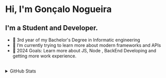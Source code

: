# Hi, I'm Gonçalo Nogueira

## I'm a Student and Developer.
- 🔭 3rd year of my Bachelor's Degree in Informatic engineering 
- 🌱 I’m currently trying to learn more about modern frameworks and APIs
- 🥅 2024 Goals: Learn more about JS, Node , BackEnd Developing and getting more work experience.
<br>
<details>
  <summary>GitHub Stats</summary>
  <br>
<img align="left" alt="Goncalo-N's GitHub Stats" src="https://github-readme-stats.vercel.app/api?username=Goncalo-N&show_icons=true&theme=radical"/>
<img align="left" alt="Goncalo-N's GitHub Language Stats" src="https://github-readme-stats.vercel.app/api/top-langs/?username=Goncalo-N&layout=compact&theme=radical"/>
  </details
